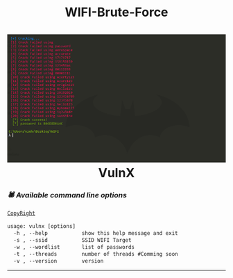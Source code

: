 <h1 align="center">
  <br>
  WIFI-Brute-Force
  </br>
  <br>
  <a href="https://github.com/BrahimJarrar/"><img src="screenshot/screen.PNG" alt="VulnX"></a>
  <br>
  VulnX
  </br>
</h1>

### _🕷️ Available command line options_
[`CopyRight`](https://github.com/BrahimJarrar/vulnx/)

    usage: vulnx [options]
      -h , --help           show this help message and exit
      -s , --ssid           SSID WIFI Target
      -w , --wordlist       list of passwords
      -t , --threads        number of threads #Comming soon
      -v , --version        version

-------------------------------------
